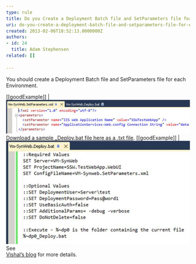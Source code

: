 ```yaml
---
type: rule
title: Do you Create a Deployment Batch file and SetParameters file for each Environment?
uri: do-you-create-a-deployment-batch-file-and-setparameters-file-for-each-environment
created: 2013-02-06T18:52:13.0000000Z
authors:
- id: 24
  title: Adam Stephensen
related: []

---
```


You should create a Deployment Batch file and SetParameters file for each Environment.
 
[[goodExample]]
| ![The batch file specifies the target Server, the ProjectName name to deploy, and the configuration file to use. You can also optionally supply additional parameters. <br>](setparameters.jpg)[Download a sample \_Deploy.bat file here as a .txt file](/Documents/DeployBat.txt). 
[[goodExample]]
| ![The SetParameters file specifies MS Deploy parameterisation values.  Most important is the target “IIS Web Application Name” on the target server](batfile.jpg)
See <br>      [Vishal’s blog](http://vishaljoshi.blogspot.com.au/2010/07/web-deploy-parameterization-in-action.html) for more details.
